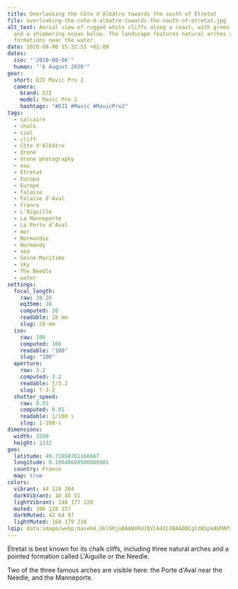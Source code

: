 ```yaml
---
title: Overlooking the Côte d'Albâtre towards the south of Étretat
file: overlooking-the-cote-d-albatre-towards-the-south-of-etretat.jpg
alt_text: Aerial view of rugged white cliffs along a coast, with green fields
  and a shimmering ocean below. The landscape features natural arches and rocky
  formations near the water.
date: 2020-08-06 15:32:51 +02:00
dates:
  iso: "'2020-08-06'"
  human: "'6 August 2020'"
gear:
  short: DJI Mavic Pro 2
  camera:
    brand: DJI
    model: Mavic Pro 2
    hashtags: "#DJI #Mavic #MavicPro2"
tags:
  - calcaire
  - chalk
  - ciel
  - cliff
  - Côte d'Albâtre
  - drone
  - drone photography
  - eau
  - Étretat
  - Europa
  - Europe
  - falaise
  - Falaise d'Aval
  - France
  - L’Aiguille
  - La Manneporte
  - La Porte d’Aval
  - mer
  - Normandie
  - Normandy
  - sea
  - Seine-Maritime
  - sky
  - The Needle
  - water
settings:
  focal_length:
    raw: 10.26
    eq35mm: 28
    computed: 28
    readable: 28 mm
    slug: 28-mm
  iso:
    raw: 100
    computed: 100
    readable: "100"
    slug: "100"
  aperture:
    raw: 3.2
    computed: 3.2
    readable: ƒ/3.2
    slug: f-3-2
  shutter_speed:
    raw: 0.01
    computed: 0.01
    readable: 1/100 s
    slug: 1-100-s
dimensions:
  width: 3500
  height: 2332
geo:
  latitude: 49.71058761166667
  longitude: 0.19648680500000001
  country: France
  map: true
colors:
  vibrant: 44 124 204
  darkVibrant: 10 45 51
  lightVibrant: 140 177 228
  muted: 106 128 157
  darkMuted: 42 64 87
  lightMuted: 164 179 210
lqip: data:image/webp;base64,UklGRjoBAABXRUJQVlA4IC4BAADQCgCdASpkAEMAP2Wcv1i/v6cjszkts/AsiWMAycdT25rGJCF9rym5HNnk5aOAtZohrciCKwjyro9/WyKjpzGkGobfZc79P2CIwYarCsvvElAh5eWkuR1THVk6fFOOgAD94DlwOy8CZ+bMDpOHoHJJdh3cyprFzHPcKyT/czNhbdQxDQJqGLu92SFKiiWiuoUh1OvGokmJaIOWqjtlGOu9KAdxGOhXOB4DiDgf4JwdopF0fDPQU0KFFy4T+0y8HzWLwuaoQMj8Vsdgc4vwBNQ5GcfHXEykvvXPRTlvWEpIlGVD7cNJ2RNqv2iY+vKsGs1p737HxqVVN5zVXNfU6Fjooc19hqeHUcYVyUJaQqlcwqNrFjKaFEk8OzQhNnLKzoqTq1bDAWOdSIAQAAAAAA==
---
```


Étretat is best known for its chalk cliffs, including three natural arches and a pointed formation called L'Aiguille or the Needle.

Two of the three famous arches are visible here: the Porte d'Aval near the Needle, and the Manneporte.
